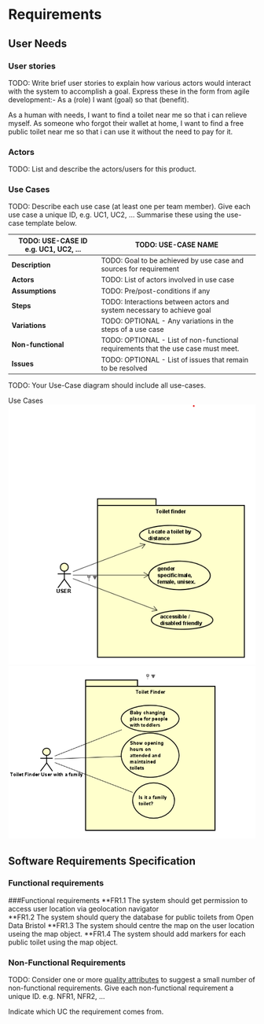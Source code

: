# Requirements

## User Needs

### User stories
TODO: Write brief user stories to explain how various actors would interact with the system to accomplish a goal.
    Express these in the form from agile development:- As a (role) I want (goal) so that (benefit).

As a human with needs, I want to find a toilet near me so that i can relieve myself.
As someone who forgot their wallet at home, I want to find a free public toilet near me so that i can use it without the need to pay for it.

### Actors
TODO: List and describe the actors/users for this product.

### Use Cases
TODO: Describe each use case (at least one per team member).
    Give each use case a unique ID, e.g. UC1, UC2, ...
    Summarise these using the use-case template below.



| TODO: USE-CASE ID e.g. UC1, UC2, ... | TODO: USE-CASE NAME | 
| -------------------------------------- | ------------------- |
| **Description** | TODO: Goal to be achieved by use case and sources for requirement |
| **Actors** | TODO: List of actors involved in use case |
| **Assumptions** | TODO: Pre/post-conditions if any</td></tr>
| **Steps** | TODO: Interactions between actors and system necessary to achieve goal |
| **Variations** | TODO: OPTIONAL - Any variations in the steps of a use case |
| **Non-functional** | TODO: OPTIONAL - List of non-functional requirements that the use case must meet. |
| **Issues** | TODO: OPTIONAL - List of issues that remain to be resolved |


TODO: Your Use-Case diagram should include all use-cases.

Use Cases
![Use Case 1/Jovan](https://github.com/szyma28/szyma28.github.io/blob/main/docs/Images/UserCase1.png)
![Use Case 2/Eryk](https://github.com/szyma28/szyma28.github.io/blob/main/docs/Images/UseCase2%20toilet%20finder.png)


## Software Requirements Specification
### Functional requirements
###Functional requirements
**FR1.1 The system should get permission to access user location via geolocation navigator <br>
**FR1.2 The system should query the database for public toilets from Open Data Bristol
**FR1.3 The system should centre the map on the user location useing the map object.
**FR1.4 The system should add markers for each public toilet using the map object.



### Non-Functional Requirements
TODO: Consider one or more [quality attributes](https://en.wikipedia.org/wiki/ISO/IEC_9126) to suggest a small number of non-functional requirements.
Give each non-functional requirement a unique ID. e.g. NFR1, NFR2, ...

Indicate which UC the requirement comes from.
